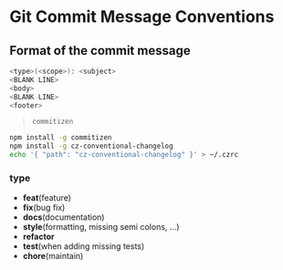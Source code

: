 # Git Commit Message Conventions

## Format of the commit message

```bash
<type>(<scope>): <subject>
<BLANK LINE>
<body>
<BLANK LINE>
<footer>
```

> `commitizen`
<!-- https://docs.google.com/document/d/1QrDFcIiPjSLDn3EL15IJygNPiHORgU1_OOAqWjiDU5Y/edit# -->

```bash
npm install -g commitizen
npm install -g cz-conventional-changelog
echo '{ "path": "cz-conventional-changelog" }' > ~/.czrc
```

### type

* **feat**(feature)
* **fix**(bug fix)
* **docs**(documentation)
* **style**(formatting, missing semi colons, ...)
* **refactor**
* **test**(when adding missing tests)
* **chore**(maintain)
